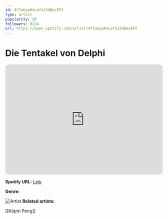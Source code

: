 ```yaml
---
id: 4Y7wUypNxLefo23dQexEFV
type: artist
popularity: 50
followers: 9224
url: https://open.spotify.com/artist/4Y7wUypNxLefo23dQexEFV
---
```

# Die Tentakel von Delphi

<iframe style="border-radius:12px" src="https://open.spotify.com/embed/artist/4Y7wUypNxLefo23dQexEFV" width="100%" height="352" frameBorder="0" allowfullscreen="" allow="autoplay; clipboard-write; encrypted-media; fullscreen; picture-in-picture" loading="lazy"></iframe>

**Spotify URL:** [Link](https://open.spotify.com/artist/4Y7wUypNxLefo23dQexEFV)

**Genre:** 

![Artist](https://i.scdn.co/image/ab67616d0000b2731f0ca42352e23b6575e8735e)
**Related artists:**

[[Käptn Peng]]
